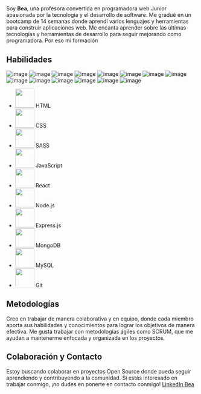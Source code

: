 # <title> Hello World </title>

Soy **Bea**, una profesora convertida en programadora web Junior apasionada por la tecnología y el desarrollo de software. Me gradué en un bootcamp de 14 semanas donde aprendí varios lenguajes y herramientas para construir aplicaciones web. Me encanta aprender sobre las últimas tecnologías y herramientas de desarrollo para seguir mejorando como programadora. Por eso mi formación 

## Habilidades

![image](https://user-images.githubusercontent.com/115733488/233001621-a043f89e-205a-44ce-8c7e-fe268d2c00a7.png) ![image](https://user-images.githubusercontent.com/115733488/233001666-97ea5d9c-80cc-4d20-a149-112c1ea2ef61.png) ![image](https://user-images.githubusercontent.com/115733488/233001714-07d1f74f-043c-4018-a108-1701942c7a03.png) ![image](https://user-images.githubusercontent.com/115733488/233002106-2fb194a0-39dc-4af5-b351-664508248876.png)
![image](https://user-images.githubusercontent.com/115733488/233001748-7196491e-9831-4e09-ac53-eb220f16e97a.png) ![image](https://user-images.githubusercontent.com/115733488/233001811-99623674-9304-4e74-b543-22df2422249d.png)
![image](https://user-images.githubusercontent.com/115733488/233002839-9970f23c-e01a-4f1f-89af-9955bbb863a9.png) ![image](https://user-images.githubusercontent.com/115733488/233002895-991cf431-ceca-41f9-afa3-bd7fb927ca8e.png) ![image](https://user-images.githubusercontent.com/115733488/233002915-512eacd7-2f66-4e07-91d0-6afb4e005cef.png) ![image](https://user-images.githubusercontent.com/115733488/233002964-40e22d88-3bed-402c-9003-7fce2f0f1197.png)
![image](https://user-images.githubusercontent.com/115733488/233003206-cdbc3be1-f230-4ced-b868-a371bef27e67.png) ![image](https://user-images.githubusercontent.com/115733488/233003231-11bfd4c5-6615-40db-85c8-e8015a6878cf.png) ![image](https://user-images.githubusercontent.com/115733488/233003251-2fd8d891-7a42-473b-b3e2-d69fac3f6657.png) ![image](https://user-images.githubusercontent.com/115733488/233003295-7ebd744d-cd56-4c27-a436-3eb8dfa065de.png)

- <img src="https://i.postimg.cc/2y7LB9Yy/HTML.png" width="50"/> HTML
- <img src="https://i.postimg.cc/zv25MTSp/CSS.png" width="50"/> CSS
- <img src="https://i.postimg.cc/9QcxnzQw/SASS.png" width="50"/> SASS
- <img src="https://i.postimg.cc/7ZNLqJV1/Javascript.png" width="50"/> JavaScript
- <img src="https://i.postimg.cc/j2gSypD8/React.png" width="50"/> React
- <img src="https://i.postimg.cc/VLJKnXTg/nodejs.png" width="50"/> Node.js
- <img src="https://i.postimg.cc/jj7cmKK7/Express-JS-log.png" width="50"/> Express.js
- <img src="https://i.postimg.cc/767zMM0v/Mongo.png" width="50"/> MongoDB
- <img src="https://i.postimg.cc/7ZM026xX/MySQL.png" width="50"/> MySQL
- <img src="https://i.postimg.cc/LXFYXFPL/git.png" width="50"/> Git

## Metodologías

Creo en trabajar de manera colaborativa y en equipo, donde cada miembro aporta sus habilidades y conocimientos para lograr los objetivos de manera efectiva. Me gusta trabajar con metodologías ágiles como SCRUM, que me ayudan a mantenerme enfocada y organizada en los proyectos.

## Colaboración y Contacto

Estoy buscando colaborar en proyectos Open Source donde pueda seguir aprendiendo y contribuyendo a la comunidad. Si estás interesado en trabajar conmigo, ¡no dudes en ponerte en contacto conmigo! [LinkedIn Bea](https://www.linkedin.com/in/bea-figueroa/)
